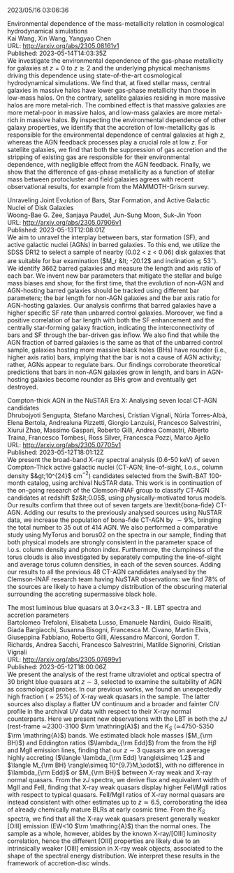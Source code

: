 2023/05/16 03:06:36  

Environmental dependence of the mass-metallicity relation in
  cosmological hydrodynamical simulations  
Kai Wang, Xin Wang, Yangyao Chen  
URL: http://arxiv.org/abs/2305.08161v1  
Published: 2023-05-14T14:03:35Z  
  We investigate the environmental dependence of the gas-phase metallicity for galaxies at $z=0$ to $z\gtrsim 2$ and the underlying physical mechanisms driving this dependence using state-of-the-art cosmological hydrodynamical simulations. We find that, at fixed stellar mass, central galaxies in massive halos have lower gas-phase metallicity than those in low-mass halos. On the contrary, satellite galaxies residing in more massive halos are more metal-rich. The combined effect is that massive galaxies are more metal-poor in massive halos, and low-mass galaxies are more metal-rich in massive halos. By inspecting the environmental dependence of other galaxy properties, we identify that the accretion of low-metallicity gas is responsible for the environmental dependence of central galaxies at high $z$, whereas the AGN feedback processes play a crucial role at low $z$. For satellite galaxies, we find that both the suppression of gas accretion and the stripping of existing gas are responsible for their environmental dependence, with negligible effect from the AGN feedback. Finally, we show that the difference of gas-phase metallicity as a function of stellar mass between protocluster and field galaxies agrees with recent observational results, for example from the MAMMOTH-Grism survey.   

Unraveling Joint Evolution of Bars, Star Formation, and Active Galactic
  Nuclei of Disk Galaxies  
Woong-Bae G. Zee, Sanjaya Paudel, Jun-Sung Moon, Suk-Jin Yoon  
URL: http://arxiv.org/abs/2305.07906v1  
Published: 2023-05-13T12:08:01Z  
  We aim to unravel the interplay between bars, star formation (SF), and active galactic nuclei (AGNs) in barred galaxies. To this end, we utilize the SDSS DR12 to select a sample of nearby (0.02 &lt; z &lt; 0.06) disk galaxies that are suitable for bar examination ($M_r &lt; -20.12$ and inclination $\lesssim$ 53$^{\circ}$). We identify 3662 barred galaxies and measure the length and axis ratio of each bar. We invent new bar parameters that mitigate the stellar and bulge mass biases and show, for the first time, that the evolution of non-AGN and AGN-hosting barred galaxies should be tracked using different bar parameters; the bar length for non-AGN galaxies and the bar axis ratio for AGN-hosting galaxies. Our analysis confirms that barred galaxies have a higher specific SF rate than unbarred control galaxies. Moreover, we find a positive correlation of bar length with both the SF enhancement and the centrally star-forming galaxy fraction, indicating the interconnectivity of bars and SF through the bar-driven gas inflow. We also find that while the AGN fraction of barred galaxies is the same as that of the unbarred control sample, galaxies hosting more massive black holes (BHs) have rounder (i.e., higher axis ratio) bars, implying that the bar is not a cause of AGN activity; rather, AGNs appear to regulate bars. Our findings corroborate theoretical predictions that bars in non-AGN galaxies grow in length, and bars in AGN-hosting galaxies become rounder as BHs grow and eventually get destroyed.   

Compton-thick AGN in the NuSTAR Era X: Analysing seven local CT-AGN
  candidates  
Dhrubojyoti Sengupta, Stefano Marchesi, Cristian Vignali, Núria Torres-Albà, Elena Bertola, Andrealuna Pizzetti, Giorgio Lanzuisi, Francesco Salvestrini, Xiurui Zhao, Massimo Gaspari, Roberto Gilli, Andrea Comastri, Alberto Traina, Francesco Tombesi, Ross Silver, Francesca Pozzi, Marco Ajello  
URL: http://arxiv.org/abs/2305.07705v1  
Published: 2023-05-12T18:01:12Z  
  We present the broad-band X-ray spectral analysis (0.6-50 keV) of seven Compton-Thick active galactic nuclei (CT-AGN; line-of-sight, l.o.s., column density $&gt;10^{24}$ cm$^{-2}$) candidates selected from the Swift-BAT 100-month catalog, using archival NuSTAR data. This work is in continuation of the on-going research of the Clemson-INAF group to classify CT-AGN candidates at redshift $z&lt;0.05$, using physically-motivated torus models. Our results confirm that three out of seven targets are \textit{bona-fide} CT-AGN. Adding our results to the previously analysed sources using NuSTAR data, we increase the population of bona-fide CT-AGN by $\sim9\%$, bringing the total number to 35 out of 414 AGN. We also performed a comparative study using MyTorus and borus02 on the spectra in our sample, finding that both physical models are strongly consistent in the parameter space of l.o.s. column density and photon index. Furthermore, the clumpiness of the torus clouds is also investigated by separately computing the line-of-sight and average torus column densities, in each of the seven sources. Adding our results to all the previous 48 CT-AGN candidates analysed by the Clemson-INAF research team having NuSTAR observations: we find $78\%$ of the sources are likely to have a clumpy distribution of the obscuring material surrounding the accreting supermassive black hole.   

The most luminous blue quasars at 3.0&lt;z&lt;3.3 - III. LBT spectra and
  accretion parameters  
Bartolomeo Trefoloni, Elisabeta Lusso, Emanuele Nardini, Guido Risaliti, Giada Bargiacchi, Susanna Bisogni, Francesca M. Civano, Martin Elvis, Giuseppina Fabbiano, Roberto Gilli, Alessandro Marconi, Gordon T. Richards, Andrea Sacchi, Francesco Salvestrini, Matilde Signorini, Cristian Vignali  
URL: http://arxiv.org/abs/2305.07699v1  
Published: 2023-05-12T18:00:06Z  
  We present the analysis of the rest frame ultraviolet and optical spectra of 30 bright blue quasars at $z\sim3$, selected to examine the suitability of AGN as cosmological probes. In our previous works, we found an unexpectedly high fraction ($\approx 25 \%$) of X-ray weak quasars in the sample. The latter sources also display a flatter UV continuum and a broader and fainter CIV profile in the archival UV data with respect to their X-ray normal counterparts. Here we present new observations with the LBT in both the $zJ$ (rest-frame $\simeq$2300-3100 $\rm \mathring{A}$) and the $K_S$ ($\simeq$4750-5350 $\rm \mathring{A}$) bands. We estimated black hole masses ($M_{\rm BH}$) and Eddington ratios ($\lambda_{\rm Edd}$) from the from the H$\beta$ and MgII emission lines, finding that our $z\sim3$ quasars are on average highly accreting ($\langle \lambda_{\rm Edd} \rangle\simeq 1.2$ and $\langle M_{\rm BH} \rangle\simeq 10^{9.7}M_\odot$), with no difference in $\lambda_{\rm Edd}$ or $M_{\rm BH}$ between X-ray weak and X-ray normal quasars. From the $zJ$ spectra, we derive flux and equivalent width of MgII and FeII, finding that X-ray weak quasars display higher FeII/MgII ratios with respect to typical quasars. FeII/MgII ratios of X-ray normal quasars are instead consistent with other estimates up to $z\simeq6.5$, corroborating the idea of already chemically mature BLRs at early cosmic time. From the $K_S$ spectra, we find that all the X-ray weak quasars present generally weaker [OIII] emission (EW&lt;10 $\rm \mathring{A}$) than the normal ones. The sample as a whole, however, abides by the known X-ray/[OIII] luminosity correlation, hence the different [OIII] properties are likely due to an intrinsically weaker [OIII] emission in X-ray weak objects, associated to the shape of the spectral energy distribution. We interpret these results in the framework of accretion-disc winds.   

